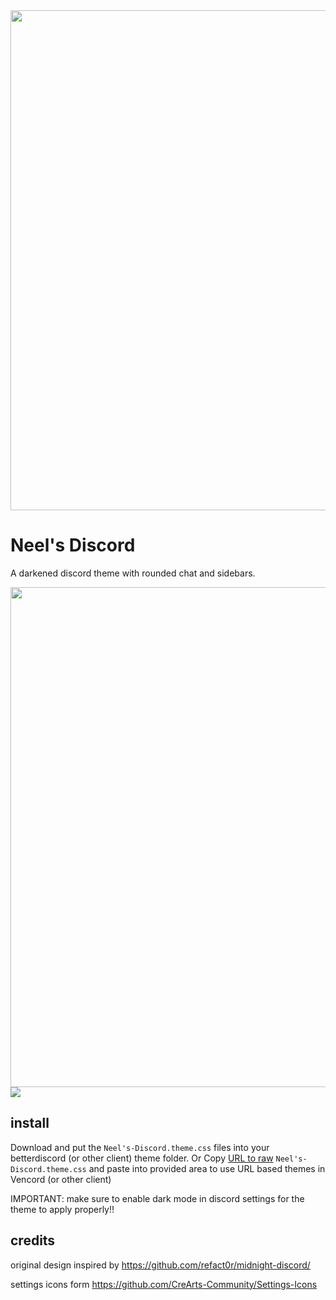 <img width=800 src=https://github.com/neelmaster101/Neels-Discord/blob/9dc106f56cdbec592b57f27e8164f0ab12a82b04/Banner.png>

# Neel's Discord

A darkened discord theme with rounded chat and sidebars.

<img width=800 src="https://github.com/neelmaster101/Neels-Discord/blob/9dc106f56cdbec592b57f27e8164f0ab12a82b04/Main.png">
<img hight=500 src="https://github.com/neelmaster101/Neels-Discord/blob/9dc106f56cdbec592b57f27e8164f0ab12a82b04/Icons.png">

## install

Download and put the `Neel's-Discord.theme.css` files into your betterdiscord (or other client) theme folder.
Or
Copy [URL to raw](https://raw.githubusercontent.com/neelmaster101/Neels-Discord/main/Neel's-Discord.theme.css) `Neel's-Discord.theme.css` and paste into provided area to use URL based themes in Vencord (or other client)

IMPORTANT: make sure to enable dark mode in discord settings for the theme to apply properly!!

## credits

original design inspired by <https://github.com/refact0r/midnight-discord/>

settings icons form <https://github.com/CreArts-Community/Settings-Icons>
